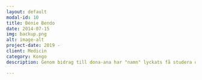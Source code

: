 ```yaml
---
layout: default
modal-id: 10
title: Bénie Bendo
date: 2014-07-15
img: backup.png
alt: image-alt
project-date: 2019 -
client: Medicin
category: Kongo
description: Genom bidrag till dona-ana har "namn" lyckats få studera och på så sätt gynna samhället på lång sikt. Vi behöver mer av detta för att bidra till en stabilera region.

---
```

